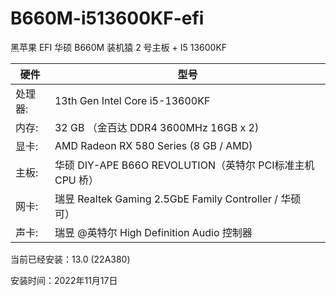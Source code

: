 # B660M-i513600KF-efi
黑苹果 EFI  华硕 B660M 装机猿 2 号主板 + I5 13600KF


| 硬件 | 型号                            |
| ------- | ------------------------------------------------------------ |
| 处理器: | 13th Gen Intel Core i5-13600KF                               |
| 内存:   | 32 GB （金百达 DDR4 3600MHz 16GB x 2)                        |
| 显卡:   | AMD Radeon RX 580 Series (8 GB / AMD)                        |
| 主板:   | 华硕 DIY-APE B66O REVOLUTION（英特尔 PCI标准主机 CPU 桥）    |
| 网卡:   | 瑞昱 Realtek Gaming 2.5GbE Family Controller / 华硕<br/>可） |
| 声卡:   | 瑞昱 @英特尔 High Definition Audio 控制器                    |


当前已经安装：13.0 (22A380)

安装时间：2022年11月17日
